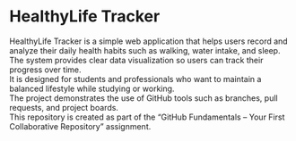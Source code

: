 # HealthyLife Tracker

HealthyLife Tracker is a simple web application that helps users record and analyze their daily health habits such as walking, water intake, and sleep.  
The system provides clear data visualization so users can track their progress over time.  
It is designed for students and professionals who want to maintain a balanced lifestyle while studying or working.  
The project demonstrates the use of GitHub tools such as branches, pull requests, and project boards.  
This repository is created as part of the “GitHub Fundamentals – Your First Collaborative Repository” assignment.
